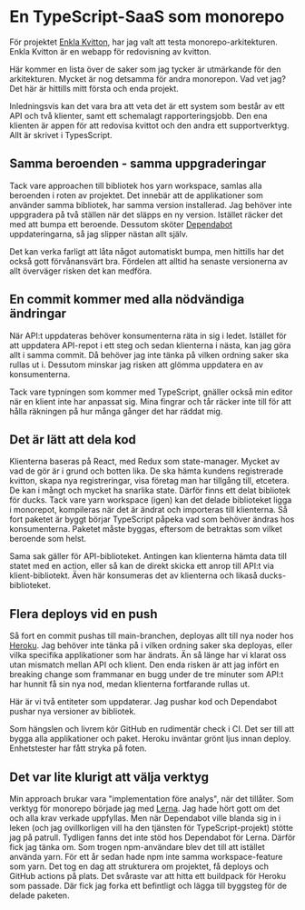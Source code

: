# En TypeScript-SaaS som monorepo

För projektet [Enkla Kvitton](http://enklakvitton.se/), har jag valt att testa monorepo-arkitekturen. Enkla Kvitton är en webapp för redovisning av kvitton.

Här kommer en lista över de saker som jag tycker är utmärkande för den arkitekturen. Mycket är nog detsamma för andra monorepon. Vad vet jag? Det här är hittills mitt första och enda projekt.

Inledningsvis kan det vara bra att veta det är ett system som består av ett API och två klienter, samt ett schemalagt rapporteringsjobb. Den ena klienten är appen för att redovisa kvittot och den andra ett supportverktyg. Allt är skrivet i TypesScript.

## Samma beroenden - samma uppgraderingar

Tack vare approachen till bibliotek hos yarn workspace, samlas alla beroenden i roten av projektet. Det innebär att de applikationer som använder samma bibliotek, har samma version installerad. Jag behöver inte uppgradera på två ställen när det släpps en ny version. Istället räcker det med att bumpa ett beroende. Dessutom sköter [Dependabot](https://dependabot.com/) uppdateringarna, så jag slipper nästan allt själv.

Det kan verka farligt att låta något automatiskt bumpa, men hittills har det också gott förvånansvärt bra. Fördelen att alltid ha senaste versionerna av allt överväger risken det kan medföra.

## En commit kommer med alla nödvändiga ändringar

När API:t uppdateras behöver konsumenterna räta in sig i ledet. Istället för att uppdatera API-repot i ett steg och sedan klienterna i nästa, kan jag göra allt i samma commit. Då behöver jag inte tänka på vilken ordning saker ska rullas ut i. Dessutom minskar jag risken att glömma uppdatera en av konsumenterna.

Tack vare typningen som kommer med TypeScript, gnäller också min editor när en klient inte har anpassat sig. Mina fingrar och tår räcker inte till för att hålla räkningen på hur många gånger det har räddat mig.

## Det är lätt att dela kod

Klienterna baseras på React, med Redux som state-manager. Mycket av vad de gör är i grund och botten lika. De ska hämta kundens registrerade kvitton, skapa nya registreringar, visa företag man har tillgång till, etcetera. De kan i mångt och mycket ha snarlika state. Därför finns ett delat bibliotek för ducks. Tack vare yarn workspace (igen) kan det delade biblioteket ligga i monorepot, kompileras när det är ändrat och importeras till klienterna. Så fort paketet är byggt börjar TypeScript påpeka vad som behöver ändras hos konsumenterna. Paketet måste byggas, eftersom de betraktas som vilket beroende som helst.

Sama sak gäller för API-biblioteket. Antingen kan klienterna hämta data till statet med en action, eller så kan de direkt skicka ett anrop till API:t via klient-bibliotekt. Även här konsumeras det av klienterna och likaså ducks-biblioteket.

## Flera deploys vid en push

Så fort en commit pushas till main-branchen, deployas allt till nya noder hos [Heroku](https://www.heroku.com/). Jag behöver inte tänka på i vilken ordning saker ska deployas, eller vilka specifika applikationer som har ändrats. Än så länge har vi klarat oss utan mismatch mellan API och klient. Den enda risken är att jag infört en breaking change som frammanar en bugg under de tre minuter som API:t har hunnit få sin nya nod, medan klienterna fortfarande rullas ut.

Här är vi två entiteter som uppdaterar. Jag pushar kod och Dependabot pushar nya versioner av bibliotek.

Som hängslen och livrem kör GitHub en rudimentär check i CI. Det ser till att bygga alla applikationer och paket. Heroku inväntar grönt ljus innan deploy. Enhetstester har fått stryka på foten.

## Det var lite klurigt att välja verktyg

Min approach brukar vara "implementation före analys", när det tillåter. Som verktyg för monorepo började jag med [Lerna](https://github.com/lerna/lerna). Jag hade hört gott om det och alla krav verkade uppfyllas. Men när Dependabot ville blanda sig in i leken (och jag ovillkorligen vill ha den tjänsten för TypeScript-projekt) stötte jag på patrull. Tydligen fanns det inte stöd hos Dependabot för Lerna. Därför fick jag tänka om. Som trogen npm-användare blev det till att istället använda yarn. För ett år sedan hade npm inte samma workspace-feature som yarn. Det tog en dag att strukturera om projektet, få deploys och GitHub actions på plats. Det svåraste var att hitta ett buildpack för Heroku som passade. Där fick jag forka ett befintligt och lägga till byggsteg för de delade paketen.

